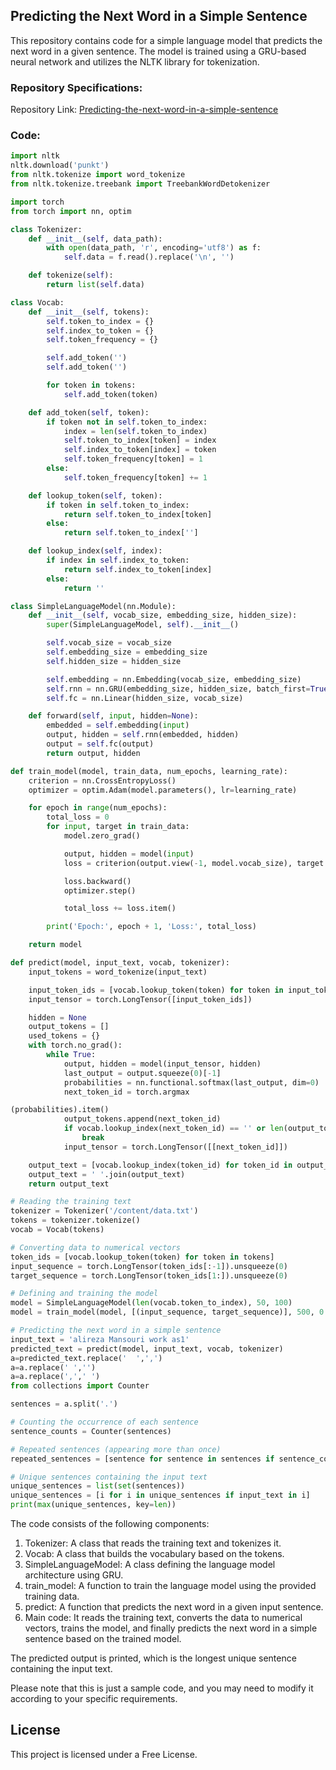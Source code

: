 ## Predicting the Next Word in a Simple Sentence

This repository contains code for a simple language model that predicts the next word in a given sentence. The model is trained using a GRU-based neural network and utilizes the NLTK library for tokenization.

### Repository Specifications:
Repository Link: [Predicting-the-next-word-in-a-simple-sentence](https://github.com/armansouri9/Predicting-the-next-word-in-a-simple-sentence)

### Code:

```python
import nltk
nltk.download('punkt')
from nltk.tokenize import word_tokenize
from nltk.tokenize.treebank import TreebankWordDetokenizer

import torch
from torch import nn, optim

class Tokenizer:
    def __init__(self, data_path):
        with open(data_path, 'r', encoding='utf8') as f:
            self.data = f.read().replace('\n', '')

    def tokenize(self):
        return list(self.data)

class Vocab:
    def __init__(self, tokens):
        self.token_to_index = {}
        self.index_to_token = {}
        self.token_frequency = {}

        self.add_token('')
        self.add_token('')

        for token in tokens:
            self.add_token(token)

    def add_token(self, token):
        if token not in self.token_to_index:
            index = len(self.token_to_index)
            self.token_to_index[token] = index
            self.index_to_token[index] = token
            self.token_frequency[token] = 1
        else:
            self.token_frequency[token] += 1

    def lookup_token(self, token):
        if token in self.token_to_index:
            return self.token_to_index[token]
        else:
            return self.token_to_index['']

    def lookup_index(self, index):
        if index in self.index_to_token:
            return self.index_to_token[index]
        else:
            return ''

class SimpleLanguageModel(nn.Module):
    def __init__(self, vocab_size, embedding_size, hidden_size):
        super(SimpleLanguageModel, self).__init__()

        self.vocab_size = vocab_size
        self.embedding_size = embedding_size
        self.hidden_size = hidden_size

        self.embedding = nn.Embedding(vocab_size, embedding_size)
        self.rnn = nn.GRU(embedding_size, hidden_size, batch_first=True)
        self.fc = nn.Linear(hidden_size, vocab_size)

    def forward(self, input, hidden=None):
        embedded = self.embedding(input)
        output, hidden = self.rnn(embedded, hidden)
        output = self.fc(output)
        return output, hidden

def train_model(model, train_data, num_epochs, learning_rate):
    criterion = nn.CrossEntropyLoss()
    optimizer = optim.Adam(model.parameters(), lr=learning_rate)

    for epoch in range(num_epochs):
        total_loss = 0
        for input, target in train_data:
            model.zero_grad()

            output, hidden = model(input)
            loss = criterion(output.view(-1, model.vocab_size), target.view(-1))

            loss.backward()
            optimizer.step()

            total_loss += loss.item()

        print('Epoch:', epoch + 1, 'Loss:', total_loss)

    return model

def predict(model, input_text, vocab, tokenizer):
    input_tokens = word_tokenize(input_text)

    input_token_ids = [vocab.lookup_token(token) for token in input_tokens]
    input_tensor = torch.LongTensor([input_token_ids])

    hidden = None
    output_tokens = []
    used_tokens = {}
    with torch.no_grad():
        while True:
            output, hidden = model(input_tensor, hidden)
            last_output = output.squeeze(0)[-1]
            probabilities = nn.functional.softmax(last_output, dim=0)
            next_token_id = torch.argmax

(probabilities).item()
            output_tokens.append(next_token_id)
            if vocab.lookup_index(next_token_id) == '' or len(output_tokens) >= 1000:
                break
            input_tensor = torch.LongTensor([[next_token_id]])

    output_text = [vocab.lookup_index(token_id) for token_id in output_tokens]
    output_text = ' '.join(output_text)
    return output_text

# Reading the training text
tokenizer = Tokenizer('/content/data.txt')
tokens = tokenizer.tokenize()
vocab = Vocab(tokens)

# Converting data to numerical vectors
token_ids = [vocab.lookup_token(token) for token in tokens]
input_sequence = torch.LongTensor(token_ids[:-1]).unsqueeze(0)
target_sequence = torch.LongTensor(token_ids[1:]).unsqueeze(0)

# Defining and training the model
model = SimpleLanguageModel(len(vocab.token_to_index), 50, 100)
model = train_model(model, [(input_sequence, target_sequence)], 500, 0.001)

# Predicting the next word in a simple sentence
input_text = 'alireza Mansouri work as1'
predicted_text = predict(model, input_text, vocab, tokenizer)
a=predicted_text.replace('  ',',')
a=a.replace(' ','')
a=a.replace(',',' ')
from collections import Counter

sentences = a.split('.')

# Counting the occurrence of each sentence
sentence_counts = Counter(sentences)

# Repeated sentences (appearing more than once)
repeated_sentences = [sentence for sentence in sentences if sentence_counts[sentence] > 1]

# Unique sentences containing the input text
unique_sentences = list(set(sentences))
unique_sentences = [i for i in unique_sentences if input_text in i]
print(max(unique_sentences, key=len))
```

The code consists of the following components:

1. Tokenizer: A class that reads the training text and tokenizes it.
2. Vocab: A class that builds the vocabulary based on the tokens.
3. SimpleLanguageModel: A class defining the language model architecture using GRU.
4. train_model: A function to train the language model using the provided training data.
5. predict: A function that predicts the next word in a given input sentence.
6. Main code: It reads the training text, converts the data to numerical vectors, trains the model, and finally predicts the next word in a simple sentence based on the trained model.

The predicted output is printed, which is the longest unique sentence containing the input text.

Please note that this is just a sample code, and you may need to modify it according to your specific requirements.

## License

This project is licensed under a Free License.
